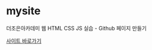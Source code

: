 # mysite
더조은아카데미 웹 HTML CSS JS 실습 - Github 페이지 만들기


[사이트 바로가기](https://leeyongsung.github.io/mysite/)
